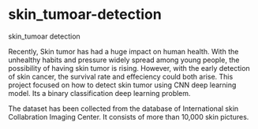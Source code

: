 # skin_tumoar-detection
skin_tumoar detection

Recently, Skin tumor has had a huge impact on human health. With the unhealthy habits and pressure widely spread among young people, the possibility of having skin tumor is rising.
However, with the early detection of skin cancer, the survival rate and effeciency could both arise. This project focused on how to detect skin tumor using CNN deep learning model.
Its a binary classification deep learning problem. 


The dataset has been collected from the database of International skin Collabration Imaging Center. It consists of more than 10,000 skin pictures. 
